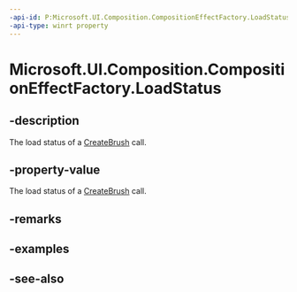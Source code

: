 ```yaml
---
-api-id: P:Microsoft.UI.Composition.CompositionEffectFactory.LoadStatus
-api-type: winrt property
---
```


<!-- Property syntax
public Windows.UI.Composition.CompositionEffectFactoryLoadStatus LoadStatus { get; }
-->

# Microsoft.UI.Composition.CompositionEffectFactory.LoadStatus

## -description
The load status of a [CreateBrush](compositioneffectfactory_createbrush_639615316.md) call.

## -property-value
The load status of a [CreateBrush](compositioneffectfactory_createbrush_639615316.md) call.

## -remarks

## -examples

## -see-also
